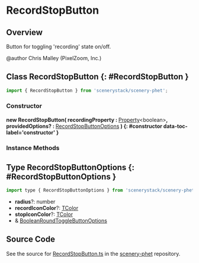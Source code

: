 # RecordStopButton

## Overview

Button for toggling 'recording' state on/off.

@author Chris Malley (PixelZoom, Inc.)

## Class RecordStopButton {: #RecordStopButton }


```js
import { RecordStopButton } from 'scenerystack/scenery-phet';
```
### Constructor

#### new RecordStopButton( recordingProperty : <span style="font-weight: 400;">[Property](../axon/Property.md)&lt;<span style="color: hsla(calc(var(--md-hue) + 180deg),80%,40%,1);">boolean</span>&gt;</span>, providedOptions? : <span style="font-weight: 400;">[RecordStopButtonOptions](../scenery-phet/RecordStopButton.md#RecordStopButtonOptions)</span> ) {: #constructor data-toc-label='constructor' }

### Instance Methods





## Type RecordStopButtonOptions {: #RecordStopButtonOptions }


```js
import type { RecordStopButtonOptions } from 'scenerystack/scenery-phet';
```


- **radius**?: <span style="color: hsla(calc(var(--md-hue) + 180deg),80%,40%,1);">number</span>
- **recordIconColor**?: [TColor](../scenery/TColor.md)
- **stopIconColor**?: [TColor](../scenery/TColor.md)
- &amp; [BooleanRoundToggleButtonOptions](../sun/BooleanRoundToggleButton.md#BooleanRoundToggleButtonOptions)




## Source Code

See the source for [RecordStopButton.ts](https://github.com/phetsims/scenery-phet/blob/main/js/buttons/RecordStopButton.ts) in the [scenery-phet](https://github.com/phetsims/scenery-phet) repository.
